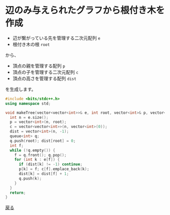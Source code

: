 # 辺のみ与えられたグラフから根付き木を作成

- 辺が繋がっている先を管理する二次元配列 `e`
- 根付き木の根 `root`

から、

- 頂点の親を管理する配列 `p`
- 頂点の子を管理する二次元配列 `c`
- 頂点の高さを管理する配列 `dist`

を生成します。

```cpp
#include <bits/stdc++.h>
using namespace std;

void makeTree(vector<vector<int>>& e, int root, vector<int>& p, vector<vector<int>>& c, vector<int>& dist) {
  int n = e.size();
  p = vector<int>(n, root);
  c = vector<vector<int>>(n, vector<int>(0));
  dist = vector<int>(n, -1);
  queue<int> q;
  q.push(root); dist[root] = 0;
  int f;
  while (!q.empty()) {
    f = q.front(); q.pop();
    for (int k : e[f]) {
      if (dist[k] != -1) continue;
      p[k] = f; c[f].emplace_back(k);
      dist[k] = dist[f] + 1;
      q.push(k);
    }
  }
  return;
}
```

<a href = "https://github.com/tomo-224/klib/blob/main/type/graph.md">戻る</a>

